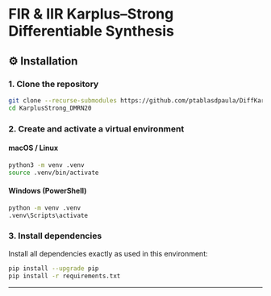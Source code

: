 # FIR & IIR Karplus–Strong Differentiable Synthesis

## ⚙️ Installation

### 1. Clone the repository 

```bash
git clone --recurse-submodules https://github.com/ptablasdpaula/DiffKarplusStrong_DMRN20.git
cd KarplusStrong_DMRN20
```

### 2. Create and activate a virtual environment

#### macOS / Linux

```bash
python3 -m venv .venv
source .venv/bin/activate
```

#### Windows (PowerShell)

```bash
python -m venv .venv
.venv\Scripts\activate
```

### 3. Install dependencies

Install all dependencies exactly as used in this environment:

```bash
pip install --upgrade pip
pip install -r requirements.txt
```
---
